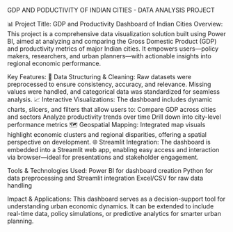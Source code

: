 GDP AND PODUCTIVITY OF INDIAN CITIES - DATA ANALYSIS PROJECT

📊 Project Title: GDP and Productivity Dashboard of Indian Cities
Overview:
This project is a comprehensive data visualization solution built using Power BI, aimed at analyzing and comparing the Gross Domestic Product (GDP) and productivity metrics of major Indian cities. It empowers users—policy makers, researchers, and urban planners—with actionable insights into regional economic performance.

Key Features:
🧠 Data Structuring & Cleaning: Raw datasets were preprocessed to ensure consistency, accuracy, and relevance. Missing values were handled, and categorical data was standardized for seamless analysis.
📈 Interactive Visualizations: 
The dashboard includes dynamic charts, slicers, and filters that allow users to:
               Compare GDP across cities and sectors
               Analyze productivity trends over time
               Drill down into city-level performance metrics
🗺️ Geospatial Mapping: Integrated map visuals highlight economic clusters and regional disparities, offering a spatial perspective on development.
🌐 Streamlit Integration: The dashboard is embedded into a Streamlit web app, enabling easy access and interaction via browser—ideal for presentations and stakeholder engagement.

Tools & Technologies Used:
       Power BI for dashboard creation
       Python for data preprocessing and Streamlit integration
       Excel/CSV for raw data handling

Impact & Applications: 
       This dashboard serves as a decision-support tool for understanding urban economic dynamics. It can be extended to include real-time data, policy simulations, or predictive analytics for smarter urban planning.
